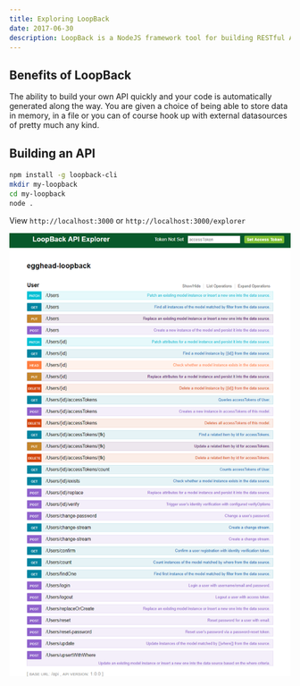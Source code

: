 ```yaml
---
title: Exploring LoopBack
date: 2017-06-30
description: LoopBack is a NodeJS framework tool for building RESTful APIs that we are currently assessing for future project work
---
```


## Benefits of LoopBack

The ability to build your own API quickly and your code is automatically generated along the way. You are given a choice of being able to store data in memory, in a file or you can of course hook up with external datasources of pretty much any kind.
## Building an API

``` bash
npm install -g loopback-cli
mkdir my-loopback
cd my-loopback
node .
```

View ```http://localhost:3000``` or ```http://localhost:3000/explorer```

![](localhost-3000-explorer-.png)